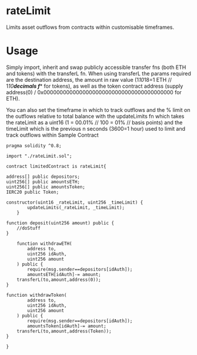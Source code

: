 # rateLimit
Limits asset outflows from contracts within customisable timeframes.

# Usage

Simply import, inherit and swap publicly accessible transfer fns (both ETH and tokens) with the transferL fn. When using transferL the params required are the destination address, the amount in raw value (1*10*18=1 ETH // 1*10****decimals f**** for tokens), as well as the token contract address (supply address(0) / 0x0000000000000000000000000000000000000000 for ETH).

You can also set the timeframe in which to track outflows and the % limit on the outflows relative to total balance with the updateLimits fn which takes the rateLimit as a uint16 (1 = 00.01% // 100 = 01% // basis points) and the timeLimit which is the previous n seconds (3600=1 hour) used to limit and track outflows within
Sample Contract

```
pragma solidity ^0.8;

import "./rateLimit.sol";

contract limitedContract is rateLimit{

address[] public depositors;
uint256[] public amountsETH;
uint256[] public amountsToken;
IERC20 public Token;

constructor(uint16 _rateLimit, uint256 _timeLimit) {
        updateLimits(_rateLimit, _timeLimit);
    }

function deposit(uint256 amount) public {
    //doStuff
}

    function withdrawETH(
        address to,
        uint256 idAuth,
        uint256 amount
    ) public {
        require(msg.sender==depositors[idAuth]);
        amountsETH[idAuth]-= amount;
    transferL(to,amount,address(0));
}

function withdrawToken(
        address to,
        uint256 idAuth,
        uint256 amount
    ) public {
        require(msg.sender==depositors[idAuth]);
        amountsToken[idAuth]-= amount;
    transferL(to,amount,address(Token));
}

}
```

